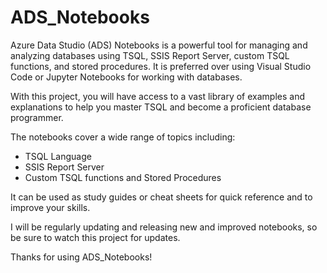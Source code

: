 
# ADS_Notebooks

Azure Data Studio (ADS) Notebooks is a powerful tool for managing and analyzing databases using TSQL, SSIS Report Server, custom TSQL functions, and stored procedures. It is preferred over using Visual Studio Code or Jupyter Notebooks for working with databases.

With this project, you will have access to a vast library of examples and explanations to help you master TSQL and become a proficient database programmer.

The notebooks cover a wide range of topics including:

-   TSQL Language
-   SSIS Report Server
-   Custom TSQL functions and Stored Procedures

It can be used as study guides or cheat sheets for quick reference and to improve your skills.

I will be regularly updating and releasing new and improved notebooks, so be sure to watch this project for updates.

Thanks for using ADS_Notebooks!
